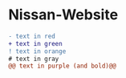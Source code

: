 # Nissan-Website
```diff
- text in red
+ text in green
! text in orange
# text in gray
@@ text in purple (and bold)@@
```
